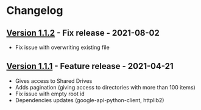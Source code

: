# Changelog

## [Version 1.1.2](https://github.com/dataiku/dss-plugin-googledrive/releases/tag/v1.1.2) - Fix release - 2021-08-02

- Fix issue with overwriting existing file

## [Version 1.1.1](https://github.com/dataiku/dss-plugin-googledrive/releases/tag/v1.1.1) - Feature release - 2021-04-21

- Gives access to Shared Drives
- Adds pagination (giving access to directories with more than 100 items)
- Fix issue with empty root id
- Dependencies updates (google-api-python-client, httplib2)
